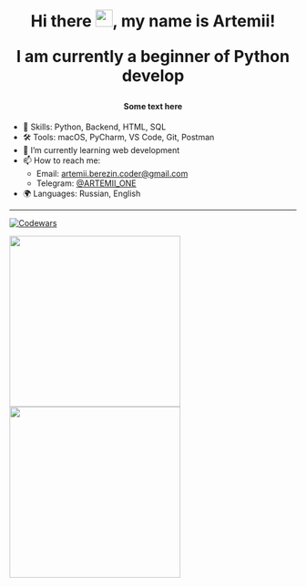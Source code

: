 <h1 align="center"> Hi there <img height="30" src="https://github.com/blackcater/blackcater/raw/main/images/Hi.gif" width="30"/>, my name is Artemii! 
  
I am currently a beginner of Python develop </h1>

<h4 align="center">Some text here</h4>



- 💪 Skills: Python, Backend, HTML, SQL
- 🛠 Tools: macOS, PyCharm, VS Code, Git, Postman
- 📖 I’m currently learning web development
- 📫 How to reach me:
  - Email: artemii.berezin.coder@gmail.com
  - Telegram: [@ARTEMII_ONE](https://t.me/ARTEMII_ONE)
- 🌍 Languages: Russian, English

---

[![Codewars](https://www.codewars.com/users/ThatCoderMan/badges/large)](https://www.codewars.com/users/ThatCoderMan) 

<img height="300" src="https://github-readme-stats.vercel.app/api/top-langs/?username=ThatCoderMan&theme=tokyonight" width="300"/> <img height="300" src="https://github-profile-summary-cards.vercel.app/api/cards/stats?username=ThatCoderMan&theme=tokyonight" width="300"/>




